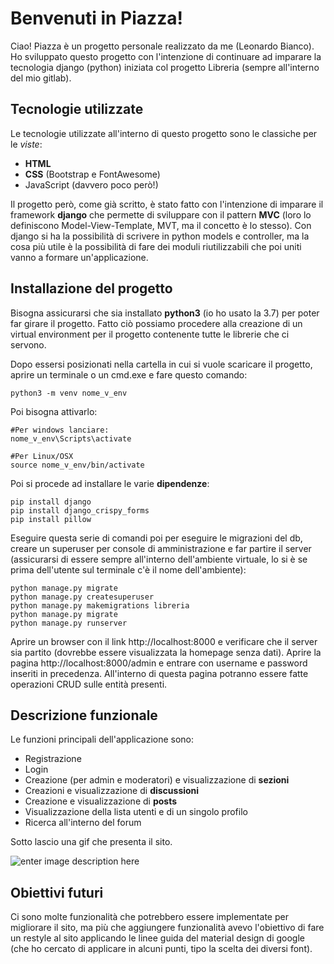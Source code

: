 # Benvenuti in Piazza!

Ciao! Piazza è un progetto personale realizzato da me (Leonardo Bianco). Ho sviluppato questo progetto con l'intenzione di continuare ad imparare la tecnologia django (python) iniziata col progetto Libreria (sempre all'interno del mio gitlab).


## Tecnologie utilizzate

Le tecnologie utilizzate all'interno di questo progetto sono le classiche per le *viste*:
- **HTML**
- **CSS** (Bootstrap e FontAwesome)
- JavaScript (davvero poco però!)

Il progetto però, come già scritto, è stato fatto con l'intenzione di imparare il framework **django** che permette di sviluppare con il pattern **MVC** (loro lo definiscono Model-View-Template, MVT, ma il concetto è lo stesso).
Con django si ha la possibilità di scrivere in python models e controller, ma la cosa più utile è la possibilità di fare dei moduli riutilizzabili che poi uniti vanno a formare un'applicazione.

## Installazione del progetto

Bisogna assicurarsi che sia installato **python3** (io ho usato la 3.7) per poter far girare il progetto.
Fatto ciò possiamo procedere alla creazione di un virtual environment per il progetto contenente tutte le librerie che ci servono. 

Dopo essersi posizionati nella cartella in cui si vuole scaricare il progetto, aprire un terminale o un cmd.exe e fare questo comando:

    python3 -m venv nome_v_env

Poi bisogna attivarlo:

    #Per windows lanciare:
    nome_v_env\Scripts\activate

    #Per Linux/OSX
    source nome_v_env/bin/activate

Poi si procede ad installare le varie **dipendenze**:

    pip install django
    pip install django_crispy_forms
    pip install pillow

Eseguire questa serie di comandi poi per eseguire le migrazioni del db, creare un superuser per console di amministrazione e far partire il server (assicurarsi di essere sempre all'interno dell'ambiente virtuale, lo si è se prima dell'utente sul terminale c'è il nome dell'ambiente):

    python manage.py migrate
    python manage.py createsuperuser
    python manage.py makemigrations libreria
    python manage.py migrate
    python manage.py runserver

Aprire un browser con il link http://localhost:8000 e verificare che il server sia partito (dovrebbe essere visualizzata la homepage senza dati).
Aprire la pagina http://localhost:8000/admin e entrare con username e password inseriti in precedenza. All'interno di questa pagina potranno essere fatte operazioni CRUD sulle entità presenti.


## Descrizione funzionale

Le funzioni principali dell'applicazione sono:
- Registrazione
- Login
- Creazione (per admin e moderatori) e visualizzazione di **sezioni**
- Creazioni e visualizzazione di **discussioni**
- Creazione e visualizzazione di **posts**
- Visualizzazione della lista utenti e di un singolo profilo
- Ricerca all'interno del forum

Sotto lascio una gif che presenta il sito.

![enter image description here](https://media.giphy.com/media/2uInXPOQ0Yt1tJMTeM/giphy.gif)


## Obiettivi futuri

Ci sono molte funzionalità che potrebbero essere implementate per migliorare il sito, ma più che aggiungere funzionalità avevo l'obiettivo di fare un restyle al sito applicando le linee guida del material design di google (che ho cercato di applicare in alcuni punti, tipo la scelta dei diversi font).
